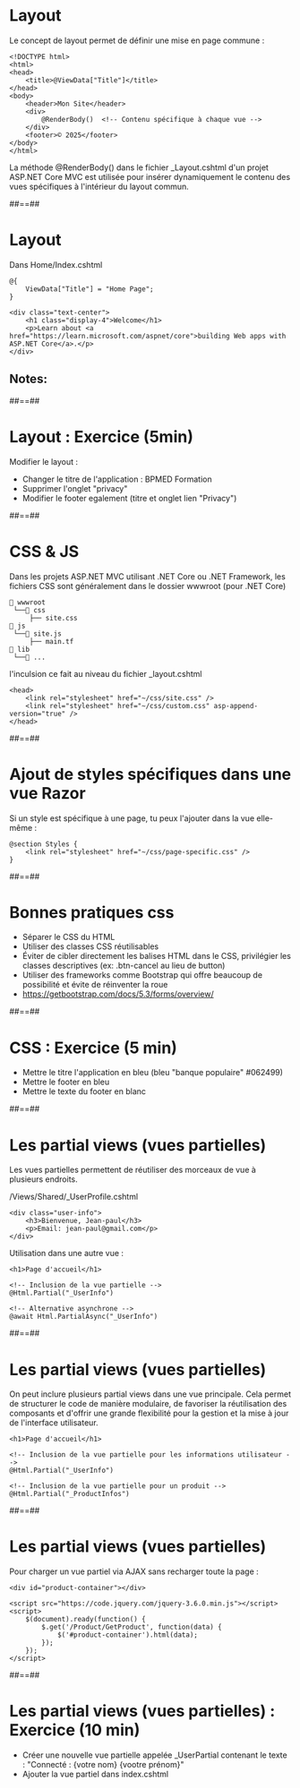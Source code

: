 # Layout

Le concept de layout permet de définir une mise en page commune :
``` cshtml
<!DOCTYPE html>
<html>
<head>
    <title>@ViewData["Title"]</title>
</head>
<body>
    <header>Mon Site</header>
    <div>
        @RenderBody()  <!-- Contenu spécifique à chaque vue -->
    </div>
    <footer>© 2025</footer>
</body>
</html>

```
La méthode @RenderBody() dans le fichier _Layout.cshtml d'un projet ASP.NET Core MVC est utilisée pour insérer dynamiquement le contenu des vues spécifiques à l'intérieur du layout commun.

##==##

# Layout
Dans Home/Index.cshtml
``` cshtml
@{
    ViewData["Title"] = "Home Page";
}

<div class="text-center">
    <h1 class="display-4">Welcome</h1>
    <p>Learn about <a href="https://learn.microsoft.com/aspnet/core">building Web apps with ASP.NET Core</a>.</p>
</div>
```

Notes:
- 
##==##

# Layout : Exercice (5min)

Modifier le layout :
- Changer le titre de l'application : BPMED Formation
- Supprimer l'onglet "privacy"
- Modifier le footer egalement (titre et onglet lien "Privacy")

##==##

# CSS & JS 

Dans les projets ASP.NET MVC utilisant .NET Core ou .NET Framework, les fichiers CSS sont généralement dans le dossier wwwroot (pour .NET Core)

```
📁 wwwroot
 └──📁 css
     ├── site.css
📁 js
 └──📁 site.js
     ├── main.tf  
📁 lib
 └──📁 ...           
```

l'inculsion ce fait au niveau du fichier _layout.cshtml

``` cshtml
<head>
    <link rel="stylesheet" href="~/css/site.css" />
    <link rel="stylesheet" href="~/css/custom.css" asp-append-version="true" />
</head>         
```

##==##

# Ajout de styles spécifiques dans une vue Razor

Si un style est spécifique à une page, tu peux l'ajouter dans la vue elle-même :

``` cshtml
@section Styles {
    <link rel="stylesheet" href="~/css/page-specific.css" />
}
```

##==##

# Bonnes pratiques css

- Séparer le CSS du HTML
- Utiliser des classes CSS réutilisables
- Éviter de cibler directement les balises HTML dans le CSS, privilégier les classes descriptives (ex: .btn-cancel au lieu de button)
- Utiliser des frameworks comme Bootstrap qui offre beaucoup de possibilité et évite de réinventer la roue
- https://getbootstrap.com/docs/5.3/forms/overview/

##==##

# CSS : Exercice (5 min) 

- Mettre le titre l'application en bleu (bleu "banque populaire" #062499)
- Mettre le footer en bleu 
- Mettre le texte du footer en blanc

##==##

# Les partial views (vues partielles)

Les vues partielles permettent de réutiliser des morceaux de vue à plusieurs endroits.

/Views/Shared/_UserProfile.cshtml

``` cshtml
<div class="user-info">
    <h3>Bienvenue, Jean-paul</h3>
    <p>Email: jean-paul@gmail.com</p>
</div>
```

Utilisation dans une autre vue :

``` cshtml
<h1>Page d'accueil</h1>

<!-- Inclusion de la vue partielle -->
@Html.Partial("_UserInfo")

<!-- Alternative asynchrone -->
@await Html.PartialAsync("_UserInfo")
```
##==##

# Les partial views (vues partielles)

On peut inclure plusieurs partial views dans une vue principale.
Cela permet de structurer le code de manière modulaire, de favoriser la réutilisation des composants et d'offrir une grande flexibilité pour la gestion et la mise à jour de l'interface utilisateur.

``` cshtml
<h1>Page d'accueil</h1>

<!-- Inclusion de la vue partielle pour les informations utilisateur -->
@Html.Partial("_UserInfo")

<!-- Inclusion de la vue partielle pour un produit -->
@Html.Partial("_ProductInfos")

```

##==##

# Les partial views (vues partielles)

Pour charger un vue partiel via AJAX sans recharger toute la page :
``` cshtml
<div id="product-container"></div>

<script src="https://code.jquery.com/jquery-3.6.0.min.js"></script>
<script>
    $(document).ready(function() {
        $.get('/Product/GetProduct', function(data) {
            $('#product-container').html(data);
        });
    });
</script>
```

##==##

# Les partial views (vues partielles) : Exercice (10 min)

- Créer une nouvelle vue partielle appelée _UserPartial contenant le texte : "Connecté : {votre nom} {vootre prénom}"
- Ajouter la vue partiel dans index.cshtml
